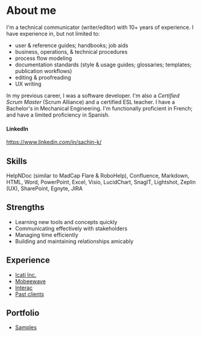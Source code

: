 # About me
I'm a technical communicator (writer/editor) with 10+ years of experience. I have experience in, but not limited to:
* user & reference guides; handbooks; job aids
* business, operations, & technical procedures
* process flow modeling
* documentation standards (style & usage guides; glossaries; templates; publication workflows)
* editing & proofreading
* UX writing

In my previous career, I was a software developer. I'm also a _Certified Scrum Master_ (Scrum Alliance) and a certified ESL teacher. I have a Bachelor's in Mechanical Engineering. I'm functionally proficient in French; and have a limited proficiency in Spanish.

#### LinkedIn
<https://www.linkedin.com/in/sachin-k/>

## Skills
HelpNDoc (similar to MadCap Flare & RoboHelp), Confluence, Markdown, HTML, Word, PowerPoint, Excel, Visio, LucidChart, SnagIT, Lightshot, Zeplin (UX), SharePoint, Egnyte, JIRA

## Strengths 
* Learning new tools and concepts quickly
* Communicating effectively with stakeholders
* Managing time efficiently
* Building and maintaining relationships amicably

## Experience
* [Icati Inc.](workhistory/icati.md)
* [Mobeewave](workhistory/mobeewave.md)
* [Interac](workhistory/interac.md)
* [Past clients](workhistory/past_clients.md)

## Portfolio
* [Samples](workhistory/samples.md)